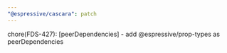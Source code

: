 ```yaml
---
"@espressive/cascara": patch
---
```


chore(FDS-427): [peerDependencies] - add @espressive/prop-types as peerDependencies
